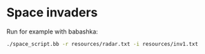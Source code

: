 # Space invaders

Run for example with babashka:

```sh
./space_script.bb -r resources/radar.txt -i resources/inv1.txt
```
